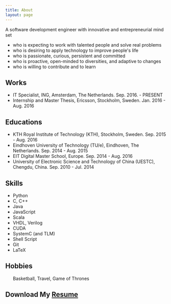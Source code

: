 ```yaml
---
title: About
layout: page
---
```

<!-- ![Profile Image]({{ site.url }}/{{ site.picture }}) -->

A software development engineer with innovative and entrepreneurial mind set
<ul class="me">
  <li>who is expecting to work with talented people and solve real problems</li>
  <li>who is desiring to apply technology to improve people's life</li>
	<li>who is passionate, curious, persistent and committed</li>
  <li>who is proactive, open-minded to diversities, and adaptive to changes</li>
  <li>who is willing to contribute and to learn</li>
</ul>


<h2>Works</h2>

<ul class="works">
	<li>IT Specialist, ING, Amsterdam, The Netherlands. Sep. 2016. - PRESENT</li>
	<li>Internship and Master Thesis, Ericsson, Stockholm, Sweden. Jan. 2016 - Aug. 2016</li>
</ul>

<h2>Educations</h2>

<ul class="educations">
	<li>KTH Royal Institute of Technology (KTH), Stockholm, Sweden. Sep. 2015 - Aug. 2016</li>
	<li>Eindhoven University of Technology (TU/e), Eindhoven, The Netherlands. Sep. 2014 - Aug. 2015</li>
	<li>EIT Digital Master School, Europe. Sep. 2014 - Aug. 2016</li>
	<li>University of Electronic Science and Technology of China (UESTC), Chengdu, China. Sep. 2010 - Jul. 2014</li>
</ul>

<!-- <li></li> -->


<h2>Skills</h2>

<ul class="skill-list">
	<li>Python</li>
	<li>C, C++</li>
	<li>Java</li>
	<li>JavaScript</li>
<!-- 	<li>Apache Spark</li> -->
	<li>Scala</li>
	<li>VHDL, Verilog</li>
	<li>CUDA</li>
	<li>SystemC (and TLM)</li>
	<li>Shell Script</li>
	<li>Git</li>
	<li>LaTeX</li>
</ul>


<h2>Hobbies</h2>

<ul class="hobbies">
	Basketball, Travel, Game of Thrones
</ul>


<h2>Download My <a href="https://fluency03.github.io/cv.pdf">Resume</a></h2>

<!-- <iframe src="//www.slideshare.net/slideshow/embed_code/key/airtnCyx84PJ3l" width="668" height="714" frameborder="0" marginwidth="0" marginheight="0" scrolling="no" style="border:1px solid #CCC; border-width:1px; margin-bottom:5px; max-width: 100%;" allowfullscreen> </iframe> <div style="margin-bottom:5px"> <strong> <a href="//www.slideshare.net/ChangLiu61/cv-62744815" title="cv" target="_blank">cv</a> </strong> from <strong><a href="//www.slideshare.net/ChangLiu61" target="_blank">Chang Liu</a></strong> </div> -->

<!-- <h2>Projects</h2>

<ul>
	<li><a href="https://github.com/">Lorem Lorem</a></li>
	<li><a href="https://github.com/">Ipsum Dolor</a></li>
	<li><a href="https://github.com/">Dolor Lorem</a></li>
</ul> -->
